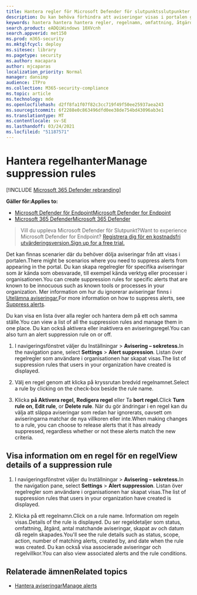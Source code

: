 ```yaml
---
title: Hantera regler för Microsoft Defender för slutpunktsslutpunkter
description: Du kan behöva förhindra att aviseringar visas i portalen genom att använda regler som gäller här. Lär dig hur du hanterar regler som gäller i Microsoft Defender ATP.
keywords: hantera hantera hantera regler, regelnamn, omfattning, åtgärd, aviseringar, aktivera, inaktivera
search.product: eADQiWindows 10XVcnh
search.appverid: met150
ms.prod: m365-security
ms.mktglfcycl: deploy
ms.sitesec: library
ms.pagetype: security
ms.author: macapara
author: mjcaparas
localization_priority: Normal
manager: dansimp
audience: ITPro
ms.collection: M365-security-compliance
ms.topic: article
ms.technology: mde
ms.openlocfilehash: d2ff8fa1f07f82c3cc719f49f50ee25937aea243
ms.sourcegitcommit: 6f2288e0c863496dfd0ee38de754bd43096ab3e1
ms.translationtype: MT
ms.contentlocale: sv-SE
ms.lasthandoff: 03/24/2021
ms.locfileid: "51187571"
---
```

# <a name="manage-suppression-rules"></a><span data-ttu-id="2a7e7-105">Hantera regelhanter</span><span class="sxs-lookup"><span data-stu-id="2a7e7-105">Manage suppression rules</span></span>

[!INCLUDE [Microsoft 365 Defender rebranding](../../includes/microsoft-defender.md)]


<span data-ttu-id="2a7e7-106">**Gäller för:**</span><span class="sxs-lookup"><span data-stu-id="2a7e7-106">**Applies to:**</span></span>
- [<span data-ttu-id="2a7e7-107">Microsoft Defender för Endpoint</span><span class="sxs-lookup"><span data-stu-id="2a7e7-107">Microsoft Defender for Endpoint</span></span>](https://go.microsoft.com/fwlink/p/?linkid=2154037)
- [<span data-ttu-id="2a7e7-108">Microsoft 365 Defender</span><span class="sxs-lookup"><span data-stu-id="2a7e7-108">Microsoft 365 Defender</span></span>](https://go.microsoft.com/fwlink/?linkid=2118804)

> <span data-ttu-id="2a7e7-109">Vill du uppleva Microsoft Defender för Slutpunkt?</span><span class="sxs-lookup"><span data-stu-id="2a7e7-109">Want to experience Microsoft Defender for Endpoint?</span></span> [<span data-ttu-id="2a7e7-110">Registrera dig för en kostnadsfri utvärderingsversion.</span><span class="sxs-lookup"><span data-stu-id="2a7e7-110">Sign up for a free trial.</span></span>](https://www.microsoft.com/microsoft-365/windows/microsoft-defender-atp?ocid=docs-wdatp-exposedapis-abovefoldlink)


<span data-ttu-id="2a7e7-111">Det kan finnas scenarier där du behöver dölja aviseringar från att visas i portalen.</span><span class="sxs-lookup"><span data-stu-id="2a7e7-111">There might be scenarios where you need to suppress alerts from appearing in the portal.</span></span> <span data-ttu-id="2a7e7-112">Du kan skapa regelregler för specifika aviseringar som är kända som obesvarade, till exempel kända verktyg eller processer i organisationen.</span><span class="sxs-lookup"><span data-stu-id="2a7e7-112">You can create suppression rules for specific alerts that are known to be innocuous such as known tools or processes in your organization.</span></span> <span data-ttu-id="2a7e7-113">Mer information om hur du ignorerar aviseringar finns i [Utelämna aviseringar.](manage-alerts.md)</span><span class="sxs-lookup"><span data-stu-id="2a7e7-113">For more information on how to suppress alerts, see [Suppress alerts](manage-alerts.md).</span></span>

<span data-ttu-id="2a7e7-114">Du kan visa en lista över alla regler och hantera dem på ett och samma ställe.</span><span class="sxs-lookup"><span data-stu-id="2a7e7-114">You can view a list of all the suppression rules and manage them in one place.</span></span> <span data-ttu-id="2a7e7-115">Du kan också aktivera eller inaktivera en aviseringsregel.</span><span class="sxs-lookup"><span data-stu-id="2a7e7-115">You can also turn an alert suppression rule on or off.</span></span>


1. <span data-ttu-id="2a7e7-116">I navigeringsfönstret väljer du Inställningar  >  **Avisering – sekretess.**</span><span class="sxs-lookup"><span data-stu-id="2a7e7-116">In the navigation pane, select **Settings** > **Alert suppression**.</span></span> <span data-ttu-id="2a7e7-117">Listan över regelregler som användare i organisationen har skapat visas.</span><span class="sxs-lookup"><span data-stu-id="2a7e7-117">The list of suppression rules that users in your organization have created is displayed.</span></span>

2. <span data-ttu-id="2a7e7-118">Välj en regel genom att klicka på kryssrutan bredvid regelnamnet.</span><span class="sxs-lookup"><span data-stu-id="2a7e7-118">Select a rule by clicking on the check-box beside the rule name.</span></span>

3. <span data-ttu-id="2a7e7-119">Klicka **på Aktivera regel,** **Redigera regel** eller Ta **bort regel.**</span><span class="sxs-lookup"><span data-stu-id="2a7e7-119">Click **Turn rule on**, **Edit rule**, or  **Delete rule**.</span></span> <span data-ttu-id="2a7e7-120">När du gör ändringar i en regel kan du välja att släppa aviseringar som redan har ignorerats, oavsett om aviseringarna matchar de nya villkoren eller inte.</span><span class="sxs-lookup"><span data-stu-id="2a7e7-120">When making changes to a rule, you can choose to release alerts that it has already suppressed, regardless whether or not these alerts match the new criteria.</span></span> 


## <a name="view-details-of-a-suppression-rule"></a><span data-ttu-id="2a7e7-121">Visa information om en regel för en regel</span><span class="sxs-lookup"><span data-stu-id="2a7e7-121">View details of a suppression rule</span></span>

1. <span data-ttu-id="2a7e7-122">I navigeringsfönstret väljer du Inställningar  >  **Avisering – sekretess.**</span><span class="sxs-lookup"><span data-stu-id="2a7e7-122">In the navigation pane, select **Settings** > **Alert suppression**.</span></span> <span data-ttu-id="2a7e7-123">Listan över regelregler som användare i organisationen har skapat visas.</span><span class="sxs-lookup"><span data-stu-id="2a7e7-123">The list of suppression rules that users in your organization have created is displayed.</span></span>

2. <span data-ttu-id="2a7e7-124">Klicka på ett regelnamn.</span><span class="sxs-lookup"><span data-stu-id="2a7e7-124">Click on a rule name.</span></span> <span data-ttu-id="2a7e7-125">Information om regeln visas.</span><span class="sxs-lookup"><span data-stu-id="2a7e7-125">Details of the rule is displayed.</span></span> <span data-ttu-id="2a7e7-126">Du ser regeldetaljer som status, omfattning, åtgärd, antal matchande aviseringar, skapat av och datum då regeln skapades.</span><span class="sxs-lookup"><span data-stu-id="2a7e7-126">You'll see the rule details such as  status, scope, action, number of matching alerts, created by, and date when the rule was created.</span></span> <span data-ttu-id="2a7e7-127">Du kan också visa associerade aviseringar och regelvillkor.</span><span class="sxs-lookup"><span data-stu-id="2a7e7-127">You can also view associated alerts and the rule conditions.</span></span>

## <a name="related-topics"></a><span data-ttu-id="2a7e7-128">Relaterade ämnen</span><span class="sxs-lookup"><span data-stu-id="2a7e7-128">Related topics</span></span>

- [<span data-ttu-id="2a7e7-129">Hantera aviseringar</span><span class="sxs-lookup"><span data-stu-id="2a7e7-129">Manage alerts</span></span>](manage-alerts.md)
